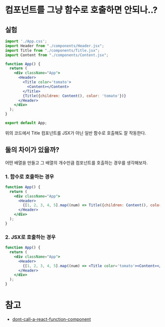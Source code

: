 # 컴포넌트를 그냥 함수로 호출하면 안되나..?

## 실험

```jsx
import './App.css';
import Header from "./components/Header.jsx";
import Title from "./components/Title.jsx";
import Content from "./components/Content.jsx";

function App() {
  return (
    <div className="App">
      <Header>
        <Title color='tomato'>
          <Content></Content>
        </Title>
        {Title({children: Content(), color: 'tomato'})}
      </Header>
    </div>
  );
}

export default App;
```

위의 코드에서 Title 컴포넌트를 JSX가 아닌 일반 함수로 호출해도 잘 작동한다.

## 둘의 차이가 있을까?

어떤 배열을 만들고 그 배열의 개수만큼 컴포넌트를 호출하는 경우를 생각해보자.

### 1. 함수로 호출하는 경우

```jsx
function App() {
  return (
    <div className="App">
      <Header>
        {[1, 2, 3, 4, 5].map((num) => Title({children: Content(), color: 'tomato'}))}
      </Header>
    </div>
  );
}
```


### 2. JSX로 호출하는 경우

```jsx
function App() {
  return (
    <div className="App">
      <Header>
        {[1, 2, 3, 4, 5].map((num) => <Title color='tomato'><Content></Content></Title>)}
      </Header>
    </div>
  );
}
```

# 참고

- [dont-call-a-react-function-component](https://kentcdodds.com/blog/dont-call-a-react-function-component)